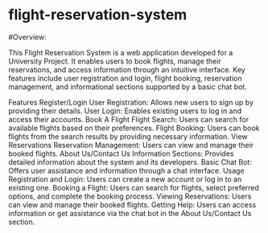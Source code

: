 # flight-reservation-system

#Overview:

This Flight Reservation System is a web application developed for a University Project. It enables users to book flights, manage their reservations, and access information through an intuitive interface. Key features include user registration and login, flight booking, reservation management, and informational sections supported by a basic chat bot.

Features
Register/Login
User Registration: Allows new users to sign up by providing their details.
User Login: Enables existing users to log in and access their accounts.
Book A Flight
Flight Search: Users can search for available flights based on their preferences.
Flight Booking: Users can book flights from the search results by providing necessary information.
View Reservations
Reservation Management: Users can view and manage their booked flights.
About Us/Contact Us
Information Sections: Provides detailed information about the system and its developers.
Basic Chat Bot: Offers user assistance and information through a chat interface.
Usage
Registration and Login: Users can create a new account or log in to an existing one.
Booking a Flight: Users can search for flights, select preferred options, and complete the booking process.
Viewing Reservations: Users can view and manage their booked flights.
Getting Help: Users can access information or get assistance via the chat bot in the About Us/Contact Us section.
